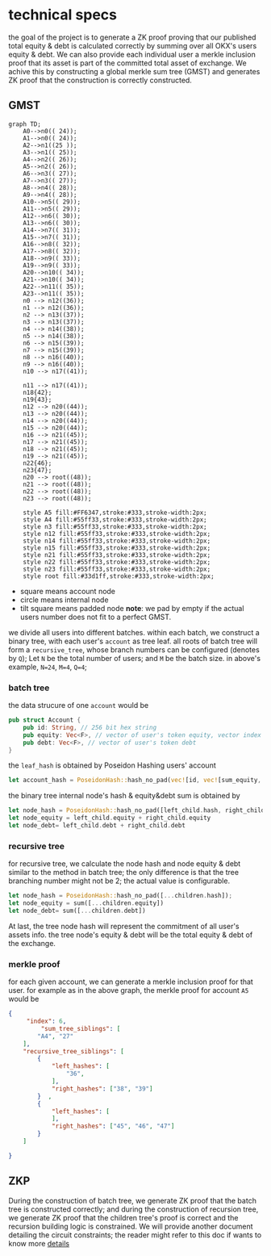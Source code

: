 # technical specs
the goal of the project is to generate a ZK proof proving that our published total equity & debt is calculated correctly by summing over all OKX's users equity & debt. We can also provide each individual user a merkle inclusion proof that its asset is part of the committed total asset of exchange. We achive this by constructing a global merkle sum tree (GMST) and generates ZK proof that the construction is correctly constructed.


## GMST

```mermaid
graph TD;
    A0-->n0(( 24));
    A1-->n0(( 24));
    A2-->n1((25 ));
    A3-->n1(( 25));
    A4-->n2(( 26));
    A5-->n2(( 26));
    A6-->n3(( 27));
    A7-->n3(( 27));
    A8-->n4(( 28));
    A9-->n4(( 28));
    A10-->n5(( 29));
    A11-->n5(( 29));
    A12-->n6(( 30));
    A13-->n6(( 30));
    A14-->n7(( 31));
    A15-->n7(( 31));
    A16-->n8(( 32));
    A17-->n8(( 32));
    A18-->n9(( 33));
    A19-->n9(( 33));
    A20-->n10(( 34));
    A21-->n10(( 34));
    A22-->n11(( 35));
    A23-->n11(( 35));
    n0 --> n12((36));
    n1 --> n12((36));
    n2 --> n13((37));
    n3 --> n13((37));
    n4 --> n14((38));
    n5 --> n14((38));
    n6 --> n15((39));
    n7 --> n15((39));
    n8 --> n16((40));
    n9 --> n16((40));
    n10 --> n17((41));

    n11 --> n17((41));
    n18{42};
    n19{43};
    n12 --> n20((44));
    n13 --> n20((44));
    n14 --> n20((44));
    n15 --> n20((44));
    n16 --> n21((45));
    n17 --> n21((45));
    n18 --> n21((45));
    n19 --> n21((45));
    n22{46};
    n23{47};
    n20 --> root((48));
    n21 --> root((48));
    n22 --> root((48));
    n23 --> root((48));

    style A5 fill:#FF6347,stroke:#333,stroke-width:2px;
    style A4 fill:#55ff33,stroke:#333,stroke-width:2px;
    style n3 fill:#55ff33,stroke:#333,stroke-width:2px;
    style n12 fill:#55ff33,stroke:#333,stroke-width:2px;
    style n14 fill:#55ff33,stroke:#333,stroke-width:2px;
    style n15 fill:#55ff33,stroke:#333,stroke-width:2px;
    style n21 fill:#55ff33,stroke:#333,stroke-width:2px;
    style n22 fill:#55ff33,stroke:#333,stroke-width:2px;
    style n23 fill:#55ff33,stroke:#333,stroke-width:2px;
    style root fill:#33d1ff,stroke:#333,stroke-width:2px;
```
- square means account node
- circle means internal node
- tilt square means padded node
**note**: we pad by empty if the actual users number does not fit to a perfect GMST.

we divide all users into different batches. within each batch, we construct a binary tree, with each user's `account` as tree leaf. all roots of batch tree will form a `recursive_tree`, whose branch numbers can be configured (denotes by `Q`); Let `N` be the total number of users; and `M` be the batch size. in above's example, `N=24`, `M=4`, `Q=4`;

### batch tree
 the data strucure of one `account` would be 
```rust
pub struct Account {
    pub id: String, // 256 bit hex string
    pub equity: Vec<F>, // vector of user's token equity, vector index will be 1-to-1 maped to a token, e.g `BTC` or `ETH`
    pub debt: Vec<F>, // vector of user's token debt
}
```
the `leaf_hash` is obtained by Poseidon Hashing users' account
```rust
let account_hash = PoseidonHash::hash_no_pad(vec![id, vec![sum_equity, sum_debt]]);
```
the binary tree internal node's hash & equity&debt sum is obtained by
```rust
let node_hash = PoseidonHash::hash_no_pad([left_child.hash, right_child.hash]);
let node_equity = left_child.equity + right_child.equity
let node_debt= left_child.debt + right_child.debt
```

### recursive tree
for recursive tree, we calculate the node hash and node equity & debt similar to the method in batch tree; the only difference is that the tree branching number might not be 2; the actual value is configurable.
```rust
let node_hash = PoseidonHash::hash_no_pad([...children.hash]);
let node_equity = sum([...children.equity])
let node_debt= sum([...children.debt])
```
At last, the tree node hash will represent the commitment of all user's assets info. the tree node's equity & debt will be the total equity & debt of the exchange.

### merkle proof
for each given account, we can generate a merkle inclusion proof for that user. for example as in the above graph, the merkle proof for account `A5` would be
```json
{
     "index": 6,
         "sum_tree_siblings": [
        "A4", "27"
    ],
    "recursive_tree_siblings": [
        {
            "left_hashes": [
                "36", 
            ],
            "right_hashes": ["38", "39"]
        }  ,
        {
            "left_hashes": [
            ],
            "right_hashes": ["45", "46", "47"]
        }      
    ]

}
```

## ZKP
During the construction of batch tree, we generate ZK proof that the batch tree is constructed correctly; and during the construction of recursion 
tree, we generate ZK proof that the children tree's proof is correct and the recursion building logic is constrained. We will provide another document detailing the circuit constraints; the reader might refer to this doc if wants to know more [details](https://okg-block.larksuite.com/docx/RzDcdkmvwo5FJJxD9gKuGttjsod)